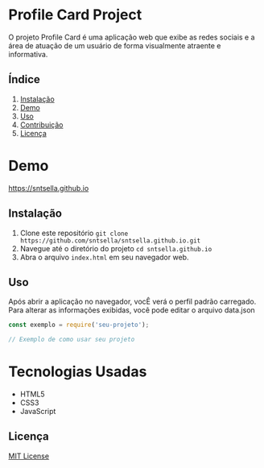 # Profile Card Project

O projeto Profile Card é uma aplicação web que exibe as redes sociais e a área de atuação de um usuário de forma visualmente atraente e informativa.

## Índice

1. [Instalação](#instalação)
2. [Demo](#demo)
3. [Uso](#uso)
4. [Contribuição](#contribuição)
5. [Licença](#licença)

# Demo
https://sntsella.github.io

## Instalação
1. Clone este repositório `git clone https://github.com/sntsella/sntsella.github.io.git`
2. Navegue até o diretório do projeto `cd sntsella.github.io` 
3. Abra o arquivo `index.html` em seu navegador web.

## Uso

Após abrir a aplicação no navegador, vocÊ verá o perfil padrão carregado. Para alterar as informações exibidas, você pode editar o arquivo data.json

```javascript
const exemplo = require('seu-projeto');

// Exemplo de como usar seu projeto
```

# Tecnologias Usadas
- HTML5
- CSS3
- JavaScript

## Licença

[MIT License](LICENSE)
